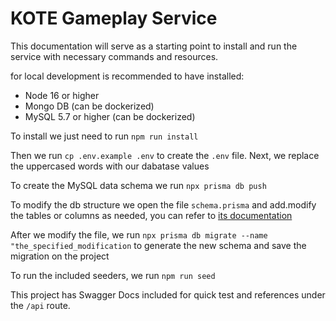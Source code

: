 # KOTE Gameplay Service

This documentation will serve as a starting point to install and run the service with necessary commands and resources.

for local development is recommended to have installed:

-   Node 16 or higher
-   Mongo DB (can be dockerized)
-   MySQL 5.7 or higher (can be dockerized)

To install we just need to run `npm run install`

Then we run `cp .env.example .env` to create the `.env` file. Next, we replace the uppercased words with our dabatase values

To create the MySQL data schema we run `npx prisma db push`

To modify the db structure we open the file `schema.prisma` and add.modify the tables or columns as needed, you can refer to [its documentation](https://www.prisma.io/docs/concepts/components/prisma-migrate)

After we modify the file, we run `npx prisma db migrate --name "the_specified_modification` to generate the new schema and save the migration on the project

To run the included seeders, we run `npm run seed`

This project has Swagger Docs included for quick test and references under the `/api` route.
